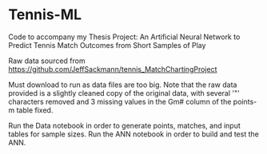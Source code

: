 # Tennis-ML
Code to accompany my Thesis Project:
An Artificial Neural Network to Predict Tennis Match Outcomes from Short Samples of Play

Raw data sourced from https://github.com/JeffSackmann/tennis_MatchChartingProject

Must download to run as data files are too big. Note that the raw data provided is a slightly cleaned copy of the original data, with several '"' characters removed and 3 missing values in the Gm# column of the points-m table fixed.

Run the Data notebook in order to generate points, matches, and input tables for sample sizes.
Run the ANN notebook in order to build and test the ANN.
